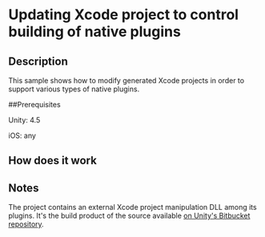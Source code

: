 # Updating Xcode project to control building of native plugins


## Description

This sample shows how to modify generated Xcode projects in order to support 
various types of native plugins.

##Prerequisites

Unity: 4.5

iOS: any

## How does it work



## Notes

The project contains an external Xcode project manipulation DLL among its plugins.
It's the build product of the source available
[on Unity's Bitbucket repository](https://bitbucket.org/Unity-Technologies/xcodeapi).
